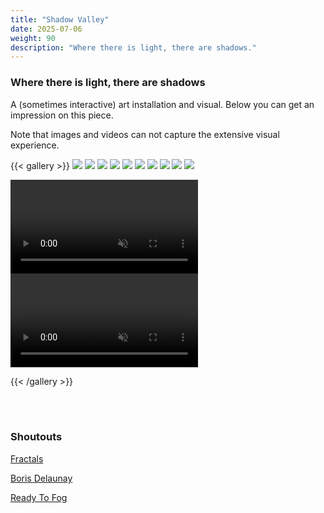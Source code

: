 ```yaml
---
title: "Shadow Valley"
date: 2025-07-06
weight: 90
description: "Where there is light, there are shadows."
---
```


### Where there is light, there are shadows
A (sometimes interactive) art installation and visual. Below you can get an impression on this piece. 

Note that images and videos can not capture the extensive visual experience.

{{< gallery >}}
  <img src="/02-shadow-valley/images/181905406.jpg" class="grid-w50 md:grid-w33 xl:grid-w25" />
  <img src="/02-shadow-valley/images/212020655.jpg" class="grid-w50 md:grid-w33 xl:grid-w25" />
  <img src="/02-shadow-valley/images/220759365.jpg" class="grid-w50 md:grid-w33 xl:grid-w25" />
  <img src="/02-shadow-valley/images/192710344.jpg" class="grid-w50 md:grid-w33 xl:grid-w25" />
  <img src="/02-shadow-valley/images/232132495.jpg" class="grid-w50 md:grid-w33 xl:grid-w25" />
  <img src="/02-shadow-valley/images/021642117.jpg " class="grid-w50 md:grid-w33 xl:grid-w25" />
  <img src="/02-shadow-valley/images/050304195.jpg" class="grid-w50 md:grid-w33 xl:grid-w25" />
  <img src="/02-shadow-valley/images/141618578.jpg" class="grid-w50 md:grid-w33 xl:grid-w25" />
  <img src="/02-shadow-valley/images/203820278.jpg" class="grid-w50 md:grid-w33 xl:grid-w25" />
  <img src="/02-shadow-valley/images/141557528.jpg" class="grid-w50 md:grid-w33 xl:grid-w25" />

  <video muted loop controls preload="auto" class="grid-w50 md:grid-w33 xl:grid-w25">
    <source src="/video/bg2.webm" type="video/webm">
    <source src="/video/bg2.mp4" type="video/mp4">
    <source src="/video/bg2.m4v" type="video/mp4">
  </video>
  <video muted loop controls preload="auto" class="grid-w50 md:grid-w33 xl:grid-w25">
    <source src="/02-shadow-valley/videos/214240268-lq.mp4" type="video/mp4">
  </video>
  <!-- <video muted loop controls preload="auto" class="grid-w50 md:grid-w33 xl:grid-w25"> -->
  <!--   <source src="/02-shadow-valley/videos/211956467.LS.mp4" type="video/mp4"> -->
  <!-- </video> -->
  <!-- <video muted loop controls preload="auto" class="grid-w50 md:grid-w33 xl:grid-w25"> -->
  <!--   <source src="/02-shadow-valley/videos/203759043.LS.mp4" type="video/mp4"> -->
  <!-- </video> -->
  <!-- <video muted loop controls preload="auto" class="grid-w50 md:grid-w33 xl:grid-w25"> -->
  <!--   <source src="/02-shadow-valley/videos/204103992.LS.mp4" type="video/mp4"> -->
  <!-- </video> -->
  <!-- <video muted loop controls preload="auto" class="grid-w50 md:grid-w33 xl:grid-w25"> -->
  <!--   <source src="/02-shadow-valley/videos/204926422.LS.mp4" type="video/mp4"> -->
  <!-- </video> -->
  <!-- <video muted loop controls preload="auto" class="grid-w50 md:grid-w33 xl:grid-w25"> -->
  <!--   <source src="/02-shadow-valley/videos/192713224.LS.mp4" type="video/mp4"> -->
  <!-- </video> -->
  <!-- <video muted loop controls preload="auto" class="grid-w50 md:grid-w33 xl:grid-w25"> -->
  <!--   <source src="/02-shadow-valley/videos/040853017.LS.mp4" type="video/mp4"> -->
  <!-- </video> -->

{{< /gallery >}}

<br>
<br>

### Shoutouts

[Fractals](https://en.wikipedia.org/wiki/Fractal/)

[Boris Delaunay](https://en.wikipedia.org/wiki/Boris_Delaunay)

[Ready To Fog](https://readytofog.de/)



